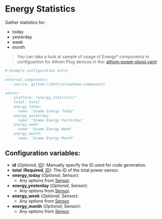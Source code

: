# Energy Statistics

Gather statistics for:
* today
* yesterday
* week
* month

> You can take a look at sample of usage of Energy* components in configuartion for Athom Plug devices in the: [athom-power-plugs.yaml](../../esphome/sensors/athom-power-plugs.yaml)

```yaml
# Example configuration entry
...
external_components:
  - source: github://dentra/esphome-components
...
sensor:
  - platform: "energy_statistics"
    total: total
    energy_today:
      name: "$name Energy Today"
    energy_yesterday:
      name: "$name Energy Yesterday"
    energy_week:
      name: "$name Energy Week"
    energy_month:
      name: "$name Energy Month"
```

## Configuration variables:
* **id** (*Optional*, [ID](https://esphome.io/guides/configuration-types.html#config-id)): Manually specify the ID used for code generation.
* **total** (**Required**, [ID](https://esphome.io/guides/configuration-types.html#config-id)): The ID of the total power sensor.
* **energy_today** (*Optional*, Sensor):
  * Any options from [Sensor](https://esphome.io/components/sensor/index.html#config-sensor).
* **energy_yesterday** (*Optional*, Sensor):
  * Any options from [Sensor](https://esphome.io/components/sensor/index.html#config-sensor).
* **energy_week** (*Optional*, Sensor):
  * Any options from [Sensor](https://esphome.io/components/sensor/index.html#config-sensor).
* **energy_month** (*Optional*, Sensor):
  * Any options from [Sensor](https://esphome.io/components/sensor/index.html#config-sensor).
